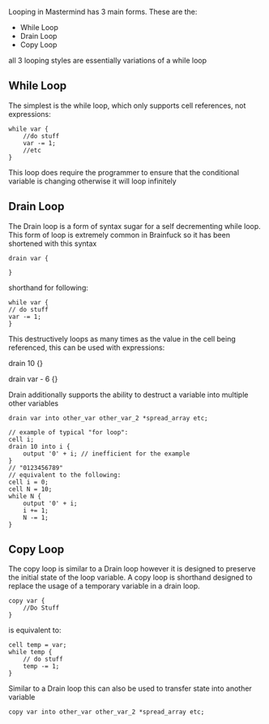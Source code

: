 Looping in Mastermind has 3 main forms. These are the:
- While Loop
- Drain Loop
- Copy Loop

all 3 looping styles are essentially variations of a while loop

## While Loop

The simplest is the while loop, which only supports cell references, not expressions:
```
while var {
    //do stuff
    var -= 1;
    //etc
}
```
This loop does require the programmer to ensure that the conditional variable is changing otherwise it will loop infinitely

## Drain Loop

The Drain loop is a form of syntax sugar for a self decrementing while loop. This form of loop is extremely common in Brainfuck 
so it has been shortened with this syntax

```
drain var {

}
```
shorthand for following:
```
while var {
// do stuff
var -= 1;
}
```
This destructively loops as many times as the value in the cell being referenced, this can be used with expressions:

drain 10 {}

drain var - 6 {}


Drain additionally supports the ability to destruct a variable into multiple other variables

``
drain var into other_var other_var_2 *spread_array etc;
``


```
// example of typical "for loop":
cell i;
drain 10 into i {
    output '0' + i; // inefficient for the example
}
// "0123456789"
// equivalent to the following:
cell i = 0;
cell N = 10;
while N {
    output '0' + i;
    i += 1;
    N -= 1;
}
```

## Copy Loop

The copy loop is similar to a Drain loop however it is designed to preserve the initial state of the loop variable.
A copy loop is shorthand designed to replace the usage of a temporary variable in a drain loop.
```
copy var {
    //Do Stuff
}
```
is equivalent to:
```
cell temp = var;
while temp {
    // do stuff
    temp -= 1;
}
```

Similar to a Drain loop this can also be used to transfer state into another variable

``
copy var into other_var other_var_2 *spread_array etc;
``

